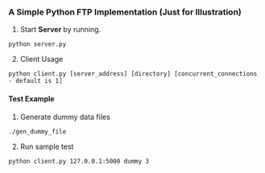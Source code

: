 ### A Simple Python FTP Implementation (Just for Illustration)

1. Start **Server** by running.
```
python server.py
```

2. Client Usage<br/>
```
python client.py [server_address] [directory] [concurrent_connections - default is 1]
```

#### Test Example
1. Generate dummy data files
```
./gen_dummy_file
```

2. Run sample test
```
python client.py 127.0.0.1:5000 dummy 3
```
